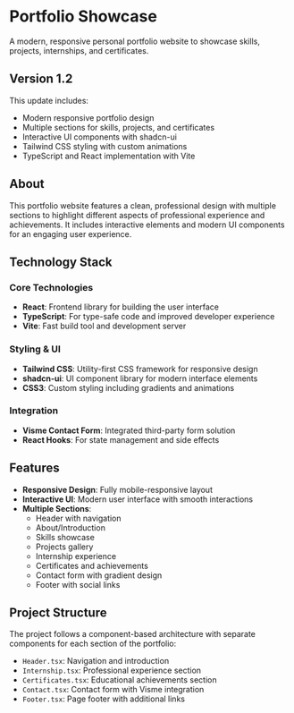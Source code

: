 # Portfolio Showcase

A modern, responsive personal portfolio website to showcase skills, projects, internships, and certificates.

## Version 1.2
This update includes:
- Modern responsive portfolio design
- Multiple sections for skills, projects, and certificates
- Interactive UI components with shadcn-ui
- Tailwind CSS styling with custom animations
- TypeScript and React implementation with Vite

## About

This portfolio website features a clean, professional design with multiple sections to highlight different aspects of professional experience and achievements. It includes interactive elements and modern UI components for an engaging user experience.

## Technology Stack

### Core Technologies
- **React**: Frontend library for building the user interface
- **TypeScript**: For type-safe code and improved developer experience
- **Vite**: Fast build tool and development server

### Styling & UI
- **Tailwind CSS**: Utility-first CSS framework for responsive design
- **shadcn-ui**: UI component library for modern interface elements
- **CSS3**: Custom styling including gradients and animations

### Integration
- **Visme Contact Form**: Integrated third-party form solution
- **React Hooks**: For state management and side effects

## Features

- **Responsive Design**: Fully mobile-responsive layout
- **Interactive UI**: Modern user interface with smooth interactions
- **Multiple Sections**: 
  - Header with navigation
  - About/Introduction
  - Skills showcase
  - Projects gallery
  - Internship experience
  - Certificates and achievements
  - Contact form with gradient design
  - Footer with social links

## Project Structure

The project follows a component-based architecture with separate components for each section of the portfolio:

- `Header.tsx`: Navigation and introduction
- `Internship.tsx`: Professional experience section
- `Certificates.tsx`: Educational achievements section
- `Contact.tsx`: Contact form with Visme integration
- `Footer.tsx`: Page footer with additional links

